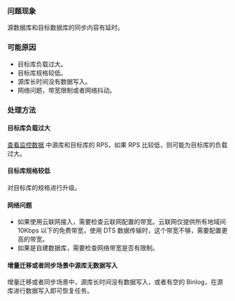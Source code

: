 
### 问题现象
源数据库和目标数据库的同步内容有延时。 

### 可能原因
- 目标库负载过大。
- 目标库规格较低。
- 源库长时间没有数据写入。
- 网络问题，带宽限制或者网络抖动。

### 处理方法
#### 目标库负载过大
[查看监控数据](https://cloud.tencent.com/document/product/571/59202) 中源库和目标库的 RPS，如果 RPS 比较低，则可能为目标库的负载过大。

#### 目标库规格较低
对目标库的规格进行升级。

#### 网络问题
- 如果使用云联网接入，需要检查云联网配置的带宽。云联网仅提供所有地域间 10Kbps 以下的免费带宽，使用 DTS 数据传输时，这个带宽不够，需要配置更高的带宽。
- 如果是自建数据库，需要检查网络带宽是否有限制。

#### 增量迁移或者同步场景中源库无数据写入
增量迁移或者同步场景中，源库长时间没有数据写入，或者有空的 Binlog，在源库进行数据写入即可恢复任务。

